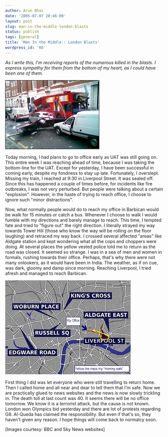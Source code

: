 ```yaml
---
author: Arun Bhai
date: '2005-07-07 20:46:00'
layout: post
slug: man-in-the-middle-london-blasts
status: publish
tags: [general]
title: 'Man In the Middle:: London Blasts'
wordpress_id: '66'
---
```


*As I write this, I'm receiving reports of the numerous killed in the blasts. I express sympathy for them from the bottom of my heart, as I could have been one of them.*

<img src="/blog/img/double_decker_ripped.jpg" width="300" height="220" alt="Exploded Bus" class="centered" />

Today morning, I had plans to go to office early as UAT was still going on. This entire week I was reaching ahead of time, because I was taking the bottom-line for the UAT. Except for yesterday, I have been successful in coming early, despite my fondness to stay up late. Fortunately, I overslept. Missing my train, I reached at 9:30 in Liverpool Street. It was sealed off. Since this has happened a couple of times before, for incidents like fire outbreaks, I was not very perturbed. But people were talking about a certain "explosion". However, in the haste of trying to reach office, I choose to ignore such "minor distractions".

Now, what normally people would do to reach my office in Barbican would be walk for 15 minutes or catch a bus. Whenever I choose to walk I would fumble with my directions and barely manage to reach. This time, I tempted fate and tried to "figure out" the right direction. I literally strayed my way towards Tower Hill (those who know the way will be rolling on the floor laughing) and retraced my way back. I crossed several affected "areas" like Aldgate station and kept wondering what all the cops and choppers were doing. At several places the yellow vested police told me to return as the road was closed. It seemed so strange. I was in a sea of men and women in formals, rushing towards their office. Perhaps, that's why there were not many onlookers, as it would have been in India. The weather, as if on cue, was dark, gloomy and damp since morning. Reaching Liverpool, I tried afresh and managed to reach Barbican.

<img src="/blog/img/map_where_I_was.jpg" width="400" height="300" alt="My walk to Office" class="centered" />

First thing I did was let everyone who were still travelling to return home. Then I called home and all near and dear to tell them that I'm safe. Now we are practically glued to news websites and the news is now slowly trickling in. The death toll at last count was 40. It seems there will be no office tomorrow. We know it is a terrorist attack, but the cause is not known. London won Olympics bid yesterday and there are lot of protests regarding G8. Al-Queda has claimed the responsibility. But even if that's so, they haven't given any reason. I hope things will come back to normalcy soon.

[Images courtesy: BBC and Sky News websites] 
